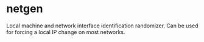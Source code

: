# netgen
Local machine and network interface identification randomizer. Can be used for forcing a local IP change on most networks.
